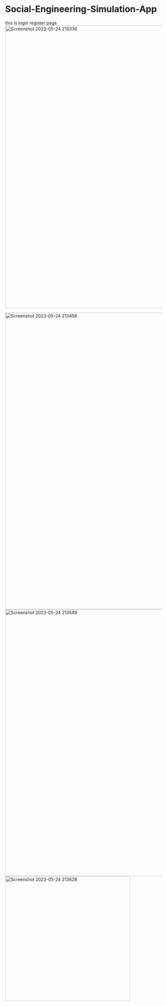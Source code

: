 # Social-Engineering-Simulation-App
this is login register page
<img width="910" alt="Screenshot 2023-05-24 213336" src="https://github.com/ElnurAliyev07/Social-Engineering-Simulation-App/assets/115114253/80e93c7e-0eae-4c8c-b790-fd800351cc19">

<img width="955" alt="Screenshot 2023-05-24 213456" src="https://github.com/ElnurAliyev07/Social-Engineering-Simulation-App/assets/115114253/ff4e3bb0-c570-4ee0-a126-efa54a1952dc">
<img width="859" alt="Screenshot 2023-05-24 213549" src="https://github.com/ElnurAliyev07/Social-Engineering-Simulation-App/assets/115114253/6271a282-aa13-4d65-8aac-0e47b935ffda">
<img width="402" alt="Screenshot 2023-05-24 213628" src="https://github.com/ElnurAliyev07/Social-Engineering-Simulation-App/assets/115114253/8d4d0cb5-44fb-4e6a-a916-540a52f075e4">
